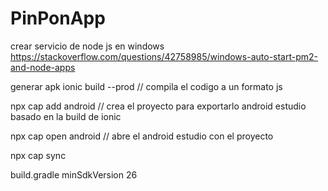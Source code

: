 # PinPonApp


crear servicio de node js en windows
https://stackoverflow.com/questions/42758985/windows-auto-start-pm2-and-node-apps



generar apk
ionic build --prod  // compila el codigo a un formato js

npx cap add android // crea el proyecto para exportarlo android estudio basado en la build de ionic

npx cap open android // abre el android estudio con el proyecto

npx cap sync

build.gradle minSdkVersion 26
<meta-data 
android:name="com.google.mlkit.vision.DEPENDENCIES" 
android:value="barcode_ui"/>


<uses-permission android:name="android.permission.READ_EXTERNAL_STORAGE" />
<!-- Para Android 13+ (API 33+), usa también este permiso -->
<uses-permission android:name="android.permission.READ_MEDIA_IMAGES" />